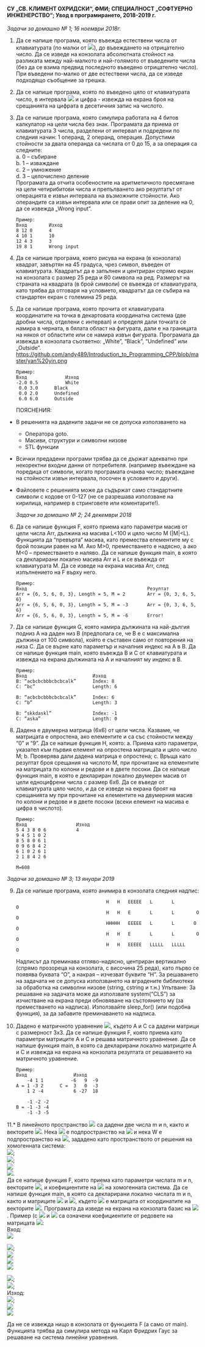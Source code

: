 #### СУ „СВ. КЛИМЕНТ ОХРИДСКИ“, ФМИ; СПЕЦИАЛНОСТ „СОФТУЕРНО ИНЖЕНЕРСТВО“; Увод в програмирането, 2018-2019 г.
   *Задачи за домашно № 1; 16 ноември 2018г.*
  
1.  Да се напише програма, която въвежда естествени числа от клавиатурата (по малки от <img src="https://latex.codecogs.com/svg.latex?\Large&space;2^{16}">), до въвеждането на отрицателно число. 
    Да се изведе на конзолата абсолютната стойност на разликата между най-малкото и най-голямото от въведените числа (без да се взима 
    предвид последното въведено отрицателно число). При въведени по-малко от две естествени числа, да се изведе подходящо съобщение 
    за грешка. 
    
2.  Да се напише програма, която по въведено цяло от клавиатурата число, в интервала <img src="https://latex.codecogs.com/svg.latex?\Large&space;[2^{32};2^{32}-1]"> и цифра - извежда на екрана броя 
    на срещанията на цифрата в десетичния запис на числото.
    
3.  Да се напише програма, която симулира работата на 4 битов калкулатор на цели числа без знак. Програмата да приема от 
    клавиатурата 3 числа, разделени от интервал и подредени по следния начин: 1 операнд, 2 операнд, операция. Допустими           стойности 
    за двата операнда са числата от 0 до 15, а за операция са следните:                  
    a.  0 – събиране                  
    b.	1 – изваждане                  
    c.	2 – умножение                  
    d.	3 – целочислено деление                  
    Програмата да отчита особеностите на аритметичното пресмятане на цели четирибитови числа и препълването ако резултатът от 
    операцията е извън интервала на възможните стойности. Ако операндите са извън интервала или се прави опит за деление на 0, 
    да се извежда „Wrong input”.

        Пример:
        Вход	    Изход
        8 12 0	    4
        4 10 1	    10
        12 4 3	    3
        19 8 1	    Wrong input
        
4.  Да се напише програма, която рисува на екрана (в конзолата) квадрат, завъртян на 45 градуса, чрез символ, въведен от 
    клавиатурата. Квадратът да е запълнен и центриран спрямо екран на конзолата с размер 25 реда и 80 символа на ред. Размерът на 
    страната на квадрата (в брой символи) се въвежда от клавиатурата, като трябва да отговаря на условието, квадратът да се събира
    на стандартен екран с големина 25 реда.

5.  Да се напише програма, която прочита от клавиатурата координатите на точка в декартовата координатна система (две дробни 
    числа, отделени с интервал) и определя дали точката се намира в черната, в бялата област на фигурата, дали е на границата на
    някоя от областите или се намира извън фигурата. Програмата да извежда в конзолата съответно: „White”, “Black”, “Undefined” 
    или „Outside”. https://github.com/andy489/Introduction_to_Programming_CPP/blob/master/yan%20yin.png
  
        Пример:
        Вход	          Изход
        -2.0 0.5          White
         0.0 3.0	  Black
         0.0 2.0	  Undefined
         6.0 6.0	  Outside

    ПОЯСНЕНИЯ:    
 - В решенията на дадените задачи не се допуска използването на
   - Оператора goto.
   - Масиви, структури и символни низове
   - STL функции
 - Всички предадени програми трябва да се държат адекватно при некоректни входни данни от потребителя. (например въвеждане
   на поредица от символи, когато програмата очаква число; въвеждане на стойности извън интервала, посочен в условието и 
   други).
 - Файловете с решенията може да съдържат само стандартните символи с кодове от 0-127 (не се разрешава използване на 
   кирилица, например в стринговете или коментарите!).
         
   *Задачи за домашно № 2; 24 декември 2018*
                                                    
6.  Да се напише функция F, която приема като параметри масив от цели числа Arr, дължина на масива L<100 и цяло число М (|M|<L).
    Функцията да  “превърта“ масива, като премества елементите му с брой позиции равен на М. Ако М>0, преместването е надясно, а
    ако М<0 – преместването е наляво. Да се напише функция main, в която са декларирани локално масива Arr и L и се въвежда от 
    клавиатурата М. Да се изведе на екрана масива Arr, след изпълнението на F върху него.
    
        Пример:
        Вход                                            Резултат        
        Arr = {6, 5, 6, 0, 3}, Length = 5, М = 2        Arr = {0, 3, 6, 5, 6}
        Arr = {6, 5, 6, 0, 3}, Length = 5, М = -3       Arr = {0, 3, 6, 5, 6}
        Arr = {6, 5, 6, 0, 3}, Length = 5, М = -6       Error!

7.  Да се напише функция G, която намира дължината на най-дългия подниз А на даден низ B (предполага се, че B e с максимална 
    дължина от 100 символа), който е съставен само от повторения на низа C. Да се върне като параметър и началния индекс 
    на А в B. Да се напише функция main, която въвежда B и C от клавиатурата и извежда на екрана дължината на А и началният му 
    индекс в В.

        Пример:
        Вход                        Изход
        B: “acbcbcbbbcbcbcalk”      Index: 8
        C: “bc”                     Length: 6

        B: “acbcbcbbbcbcbcalk”      Index: 6
        C: “b”                      Length: 3

        B: “skkdaskl”               Index: -1
        C: “aska”                   Length: 0

8.  Дадена е двумерна матрица (6х6) от цели числа. Казваме, че матрицата е опростена, ако елементите и са със стойности 
    между “0” и “9”. Да се напише функция H, която: 
      а. Приема като параметри, указател към първия елемент на опростена матрицата и цяло число М;
      b. Проверява дали дадена матрица е опростена;
      c. Връща като резултат броя срещания на числото М, при прочитане на елементите на матрицата по колони и редове и в двете 
      посоки. Да се напише функция main, в която е деклариран локално двумерен масив от цели едноцифрени числа с размер 6х6. 
      Да се въведе от клавиатурата цяло число, и да се изведе на екрана броят на срещанията му при прочитане на елементите на 
      двумерния масив по колони и редове и в двете посоки (всеки елемент на масива е цифра в числото).
      
        Пример:
        Вход                  Изход       
        5 4 3 8 0 6           4
        9 4 5 1 0 2
        8 5 8 0 6 1
        0 9 6 8 4 2
        6 1 0 2 6 1
        2 1 8 4 2 6 

        M=608

   *Задачи за домашно № 3; 13 януари 2019*   
                                                     
9.  Да се напише програма, която анимира в конзолата следния надпис:

                                         H   H   EEEEE   L       L          O
                                         H   H   E       L       L        O   O
                                         HHHHH   EEEEE   L       L       O     O
                                         H   H   E       L       L        O   O
                                         H   H   EEEEE   LLLLL   LLLLL      O

    Надписът да преминава отляво-надясно, центриран вертикално (спрямо прозореца на конзолата, с височина 25 реда), като първо 
    се появява буквата “О”, а накрая – изчезват буквите “H”. За решаването на задачата не се допуска използването на вградените 
    библиотеки за обработка на символни низове (string, cstring и т.н.)
        Упътване:
        За решаване на задачата може да използвате system(“CLS”) за изчистване на екрана преди обновяване на състоянието му 
        (за преместването на надписа). Използвайте sleep_for() (или подобна функция), за да забавите преминаването на надписа.

10. Дадено е матричното уравнение <img src="https://latex.codecogs.com/svg.latex?\Large&space;X.A=-3(A^t).C-5.X">, където A и C са дадени матрици с размерност 3x3. Да се напише функция F, която приема като параметри матриците А и C и решава матричното уравнение. Да се напише функция main, в която са декларирани локално матриците A и C и извежда на екрана на конзолата резултата от решаването на матричното уравнение.
    
        Пример:
        Вход                 Изход       
            -4 1 1          -6   9  -9 
        A = 1 -3 2      C =  3   0  -3      
            1 2 -4           6 -27  18

            -1 -2 -2           
        B = -1 -3 -4 
            -1 -3 -5  
            
11.* В линейното пространство <img src="https://latex.codecogs.com/svg.latex?\Large&space;\mathbb{R}^4"> са дадени две числа m и n, както и векторите <img src="https://latex.codecogs.com/svg.latex?\Large&space;a_1,a_2,...,a_n">. Нека <img src="https://latex.codecogs.com/svg.latex?\Large&space;U=l(a_1,a_2,...,a_n)"> e 
     подпространство на <img src="https://latex.codecogs.com/svg.latex?\Large&space;\mathbb{R}^4;l(a_1,a_2,a_3,a_n)=\{x|x=\sum_{i-1}^{n}\lambda_ia_i\}"> и нека W e подпространство на <img src="https://latex.codecogs.com/svg.latex?\Large&space;\mathbb{R}^4">, зададено като пространството от решения на хомогенната система:     
      <img src="https://latex.codecogs.com/svg.latex?\Large&space;b_{11}x_1+b_{12}x_2+b_{13}x_3+b_{14}x_4=0">;                  
      <img src="https://latex.codecogs.com/svg.latex?\Large&space;b_{21}x_1+b_{22}x_2+b_{23}x_3+b_{24}x_4=0">;                  
      <img src="https://latex.codecogs.com/svg.latex?\Large&space;...">                     
      <img src="https://latex.codecogs.com/svg.latex?\Large&space;b_{m1}x_1+b_{m2}x_2+b_{m3}x_3+b_{m4}x_4=0">.                  
      Да се напише функция F, която приема като параметри числата m и n, векторите <img src="https://latex.codecogs.com/svg.latex?\Large&space;a_1,a_2,...,a_n">,  и коефициентите на <img src="https://latex.codecogs.com/svg.latex?\Large&space;b_{ij}"> на хомогенната система. Да се напише функция main, в която са декларирани локално числата m и n, както и матриците <img src="https://latex.codecogs.com/svg.latex?\Large&space;(a_{ij})_{nX4}"> и <img src="https://latex.codecogs.com/svg.latex?\Large&space;(b_{ij})_{mx4}">, където <img src="https://latex.codecogs.com/svg.latex?\Large&space;(a_{ij})_{nX4}"> е матрицата от координатите на векторите <img src="https://latex.codecogs.com/svg.latex?\Large&space;a_1,a_2,...,a_n">. Програмата да изведе на екрана на конзолата базис на <img src="https://latex.codecogs.com/svg.latex?\Large&space;U+W^4">.
  Пример (с <img src="https://latex.codecogs.com/svg.latex?\Large&space;b_1"> и <img src="https://latex.codecogs.com/svg.latex?\Large&space;b_2"> са означени коефициентите от редовете на матрицата <img src="https://latex.codecogs.com/svg.latex?\Large&space;(b_{ij})_{2X4}">:                                        
  Вход:                                        
   <img src="https://latex.codecogs.com/svg.latex?\Large&space;m=2,n=4">
    
  <img src="https://latex.codecogs.com/svg.latex?\Large&space;a_1=(2,8,-3,14)">;                 
      <img src="https://latex.codecogs.com/svg.latex?\Large&space;a_2=(-1,2,3,5)">                  
      <img src="https://latex.codecogs.com/svg.latex?\Large&space;a_3=(-1,14,6,29)">                     
      <img src="https://latex.codecogs.com/svg.latex?\Large&space;a_4=(0,12,3,24)">

<img src="https://latex.codecogs.com/svg.latex?\Large&space;(0,1,1,0)">;                  
      <img src="https://latex.codecogs.com/svg.latex?\Large&space;(10,7,0,-8)">;                  
  Изход:                                        
   <img src="https://latex.codecogs.com/svg.latex?\Large&space;a_1=(-1,2,3,5)">;                 
      <img src="https://latex.codecogs.com/svg.latex?\Large&space;a_2=(0,4,1,8)">                  
      <img src="https://latex.codecogs.com/svg.latex?\Large&space;a_3=(0,0,10,9)"> 
        
  Да не се извежда нищо в конзолата от функцията F (а само от main). Функцията трябва да симулира метода на Карл Фридрих Гаус 
  за решаване на система линейни уравнения.                                     
